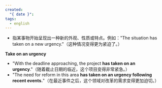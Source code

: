 ```yaml
---
created:
  "{ date }": 
tags:
  - english
---
```

- 指某事物开始呈现出一种新的外观、性质或特点。例如："The situation has taken on a new urgency."（这种情况变得更为紧迫了。）

**Take on an urgency**

- "With the deadline approaching, the project **has taken on an urgency**."（随着截止日期的临近，这个项目变得非常紧急。）
- "The need for reform in this area **has taken on an urgency following recent events.**"（在最近事件之后，这个领域对改革的需求变得更加迫切。）